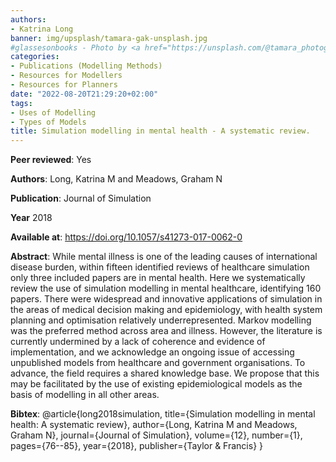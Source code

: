 ```yaml
---
authors:
- Katrina Long
banner: img/upsplash/tamara-gak-unsplash.jpg
#glassesonbooks - Photo by <a href="https://unsplash.com/@tamara_photography?utm_source=unsplash&utm_medium=referral&utm_content=creditCopyText">Tamara Gak</a> on <a href="https://unsplash.com/s/photos/publication?utm_source=unsplash&utm_mediu
categories:
- Publications (Modelling Methods)
- Resources for Modellers
- Resources for Planners
date: "2022-08-20T21:29:20+02:00"
tags:
- Uses of Modelling
- Types of Models
title: Simulation modelling in mental health - A systematic review.
---
```


**Peer reviewed**: Yes

**Authors**: Long, Katrina M and Meadows, Graham N

**Publication**: Journal of Simulation

**Year** 2018

**Available at**: https://doi.org/10.1057/s41273-017-0062-0

**Abstract**: While mental illness is one of the leading causes of international disease burden, within fifteen identified reviews of healthcare simulation only three included papers are in mental health. Here we systematically review the use of simulation modelling in mental healthcare, identifying 160 papers. There were widespread and innovative applications of simulation in the areas of medical decision making and epidemiology, with health system planning and optimisation relatively underrepresented. Markov modelling was the preferred method across area and illness. However, the literature is currently undermined by a lack of coherence and evidence of implementation, and we acknowledge an ongoing issue of accessing unpublished models from healthcare and government organisations. To advance, the field requires a shared knowledge base. We propose that this may be facilitated by the use of existing epidemiological models as the basis of modelling in all other areas.


**Bibtex**: @article{long2018simulation,
  title={Simulation modelling in mental health: A systematic review},
  author={Long, Katrina M and Meadows, Graham N},
  journal={Journal of Simulation},
  volume={12},
  number={1},
  pages={76--85},
  year={2018},
  publisher={Taylor \& Francis}
}
